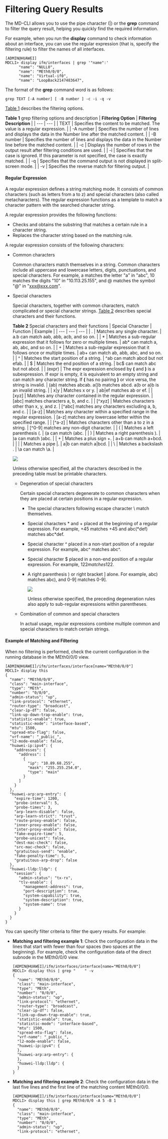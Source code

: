 Filtering Query Results
=======================

The MD-CLI allows you to use the pipe character (|) or the **grep** command to filter the query result, helping you quickly find the required information.

For example, when you run the **display** command to check information about an interface, you can use the regular expression (that is, specify the filtering rule) to filter the names of all interfaces.

```
[ADMIN@HUAWEI]
MDCLI> display ifm/interfaces | grep '"name":'
      "name": "NULL0",
      "name": "MEth0/0/0",
      "name": "Virtual-if0",
      "name": "LoopBack2147483647",
```

The format of the **grep** command word is as follows:

```
grep TEXT [-A number] [ -B number ] -c -i -q -v
```

[Table 1](#EN-US_TOPIC_0000001564114273__table32447048) describes the filtering options.

**Table 1** grep filtering options and description
| **Filtering Option** | **Filtering Description** |
| --- | --- |
| TEXT | Specifies the content to be matched. The value is a regular expression. |
| -A number | Specifies the number of lines and displays the data in the Number line after the matched content. |
| -B number | Specifies the number of lines and displays the data in the Number line before the matched content. |
| -c | Displays the number of rows in the output result after filtering conditions are used. |
| -i | Specifies that the case is ignored. If this parameter is not specified, the case is exactly matched. |
| -q | Specifies that the command output is not displayed in split-screen mode. |
| -v | Specifies the reverse match for filtering output. |


#### Regular Expression

A regular expression defines a string matching mode. It consists of common characters (such as letters from a to z) and special characters (also called metacharacters). The regular expression functions as a template to match a character pattern with the searched character string.

A regular expression provides the following functions:

* Checks and obtains the substring that matches a certain rule in a character string.
* Replaces the character string based on the matching rule.

A regular expression consists of the following characters:

* Common characters
  
  Common characters match themselves in a string. Common characters include all uppercase and lowercase letters, digits, punctuations, and special characters. For example, a matches the letter "a" in "abc", 10 matches the digits "10" in "10.113.25.155", and @ matches the symbol "@" in "xxx@xxx.com".
* Special characters
  
  Special characters, together with common characters, match complicated or special character strings. [Table 2](#EN-US_TOPIC_0000001564114273__table82631959105920) describes special characters and their functions.
  
  **Table 2** Special characters and their functions
  | Special Character | Function | Example |
  | --- | --- | --- |
  | . | Matches any single character. | a.b can match aab, abb, acb, and so on. |
  | \* | Matches a sub-regular expression that it follows for zero or multiple times. | ab\* can match a, ab, abc, and so on. |
  | \+ | Matches a sub-regular expression that it follows once or multiple times. | ab\+ can match ab, abb, abc, and so on. |
  | ^ | Matches the start position of a string. | ^ab can match abcd but not efab. |
  | $ | Matches the end position of a string. | bc$ can match abc but not abcd. |
  | \(expr\) | The expr expression enclosed by **\(** and **\)** is a subexpression.  If expr is empty, it is equivalent to an empty string and can match any character string.  If **\(** has no pairing **\)** or vice versa, the string is invalid. | \(ab\) matches abcab.  a\(\)b matches abcd.  a\(b or a\)b is an invalid string. |
  | x\|y | Matches x or y. | ab\|ef matches ab or ef. |
  | [xyz] | Matches any character contained in the regular expression. | [abc] matches characters a, b, and c. |
  | [^xyz] | Matches characters other than x, y, and z. | [^abc] matches any characters excluding a, b, and c. |
  | [a-z] | Matches any character within a specified range in the regular expression. | [a-z] matches any lowercase letter within the specified range. |
  | [^a-z] | Matches characters other than a to z in a string. | [^0-9] matches any non-digit character. |
  | ( | Matches a left parenthesis (. | (a can match (abc. |
  | ) | Matches a right parenthesis ). | )a can match )abc. |
  | + | Matches a plus sign +. | a+b can match a+bcd. |
  | | | Matches a pipe |. | a|b can match a|bcd. |
  | \\ | Matches a backslash \. | \\a can match \a. |
  
  
  ![](../public_sys-resources/note_3.0-en-us.png) 
  
  Unless otherwise specified, all the characters described in the preceding table must be printable characters.
  
  + Degeneration of special characters
    
    Certain special characters degenerate to common characters when they are placed at certain positions in a regular expression.
    
    - The special characters following escape character \ match themselves.
    - Special characters \* and + placed at the beginning of a regular expression. For example, +45 matches +45 and abc(\*def) matches abc\*def.
    - Special character ^ placed in a non-start position of a regular expression. For example, abc^ matches abc^.
    - Special character $ placed in a non-end position of a regular expression. For example, 12$2 matches 12$2.
    - A right parenthesis ) or right bracket ] alone. For example, abc) matches abc), and 0-9] matches 0-9].
      
      ![](../public_sys-resources/note_3.0-en-us.png) 
      
      Unless otherwise specified, the preceding degeneration rules also apply to sub-regular expressions within parentheses.
  + Combination of common and special characters
    
    In actual usage, regular expressions combine multiple common and special characters to match certain strings.

#### Example of Matching and Filtering

When no filtering is performed, check the current configuration in the running database in the MEth0/0/0 view.
```
[ADMIN@HUAWEI]/ifm/interfaces/interface[name="MEth0/0/0"]
MDCLI> display this
{
  "name": "MEth0/0/0",
  "class": "main-interface",
  "type": "MEth",
  "number": "0/0/0",
  "admin-status": "up",
  "link-protocol": "ethernet",
  "router-type": "broadcast",
  "clear-ip-df": false,
  "link-up-down-trap-enable": true,
  "statistic-enable": true,
  "statistic-mode": "interface-based",
  "mtu": 1500,
  "spread-mtu-flag": false,
  "vrf-name": "_public_",
  "l2-mode-enable": false,
  "huawei-ip:ipv4": {
    "addresses": {
      "address": [
        {
          "ip": "10.89.68.255",
          "mask": "255.255.254.0",
          "type": "main"
        }
      ]
    }
  },
  "huawei-arp:arp-entry": {
    "expire-time": 1200,
    "probe-interval": 5,
    "probe-times": 3,
    "arp-learn-disable": false,
    "arp-learn-strict": "trust",
    "route-proxy-enable": false,
    "inner-proxy-enable": false,
    "inter-proxy-enable": false,
    "fake-expire-time": 5,
    "probe-unicast": false,
    "dest-mac-check": false,
    "src-mac-check": false,
    "gratuitous-send": "enable",
    "fake-penalty-time": 5,
    "gratuitous-arp-drop": false
  },
  "huawei-lldp:lldp": {
    "session": {
      "admin-status": "tx-rx",
      "tlv-enable": {
        "management-address": true,
        "port-description": true,
        "system-capability": true,
        "system-description": true,
        "system-name": true
      }
    }
  }
}
```

You can specify filter criteria to filter the query results. For example:

* **Matching and filtering example 1**: Check the configuration data in the lines that start with fewer than four spaces (two spaces at the beginning). For example, check the configuration data of the direct subnode in the MEth0/0/0 view.
  ```
  [ADMIN@HUAWEI]/ifm/interfaces/interface[name="MEth0/0/0"]
  MDCLI> display this | grep "    " -v
  {
    "name": "MEth0/0/0",
    "class": "main-interface",
    "type": "MEth",
    "number": "0/0/0",
    "admin-status": "up",
    "link-protocol": "ethernet",
    "router-type": "broadcast",
    "clear-ip-df": false,
    "link-up-down-trap-enable": true,
    "statistic-enable": true,
    "statistic-mode": "interface-based",
    "mtu": 1500,
    "spread-mtu-flag": false,
    "vrf-name": "_public_",
    "l2-mode-enable": false,
    "huawei-ip:ipv4": {
    },
    "huawei-arp:arp-entry": {
    },
    "huawei-lldp:lldp": {
    }
  }
  ```
* **Matching and filtering example 2**: Check the configuration data in the last five lines and the first line of the matching content MEth0/0/0.
  ```
  [ADMIN@HUAWEI]/ifm/interfaces/interface[name="MEth0/0/0"]
  MDCLI> display this | grep MEth0/0/0 -A 5 -B 1
  {
    "name": "MEth0/0/0",
    "class": "main-interface",
    "type": "MEth",
    "number": "0/0/0",
    "admin-status": "up",
    "link-protocol": "ethernet",
  ```